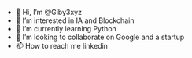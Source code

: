 - 👋 Hi, I’m @Giby3xyz
- 👀 I’m interested in IA and Blockchain
- 🌱 I’m currently learning Python
- 💞️ I’m looking to collaborate on Google and a startup
- 📫 How to reach me linkedin

<!---
Giby3xyz/Giby3xyz is a ✨ special ✨ repository because its `README.md` (this file) appears on your GitHub profile.
You can click the Preview link to take a look at your changes.
--->
